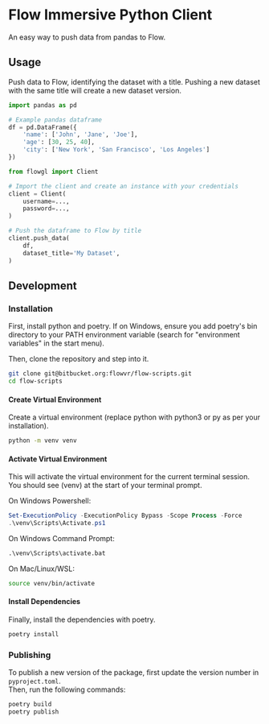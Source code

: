 # Flow Immersive Python Client

An easy way to push data from pandas to Flow.

## Usage

Push data to Flow, identifying the dataset with a title. 
Pushing a new dataset with the same title will create a new dataset version.

```python
import pandas as pd

# Example pandas dataframe
df = pd.DataFrame({
    'name': ['John', 'Jane', 'Joe'],
    'age': [30, 25, 40],
    'city': ['New York', 'San Francisco', 'Los Angeles']
})

from flowgl import Client

# Import the client and create an instance with your credentials
client = Client(
    username=...,
    password=...,
)

# Push the dataframe to Flow by title
client.push_data(
    df,
    dataset_title='My Dataset',
)
```

## Development

### Installation

First, install python and poetry. If on Windows, ensure you add poetry's bin directory to your PATH environment variable (search for "environment variables" in the start menu).

Then, clone the repository and step into it.
```bash
git clone git@bitbucket.org:flowvr/flow-scripts.git
cd flow-scripts
```
#### Create Virtual Environment

Create a virtual environment (replace python with python3 or py as per your installation).

```bash
python -m venv venv
```

#### Activate Virtual Environment

This will activate the virtual environment for the current terminal session. You should see (venv) at the start of your terminal prompt.

On Windows Powershell:
```powershell
Set-ExecutionPolicy -ExecutionPolicy Bypass -Scope Process -Force
.\venv\Scripts\Activate.ps1
```

On Windows Command Prompt:
```cmd
.\venv\Scripts\activate.bat
```

On Mac/Linux/WSL:
```bash
source venv/bin/activate
```

#### Install Dependencies

Finally, install the dependencies with poetry.

```bash
poetry install
```

### Publishing

To publish a new version of the package, first update the version number in `pyproject.toml`.  
Then, run the following commands: 

```bash
poetry build
poetry publish
```
